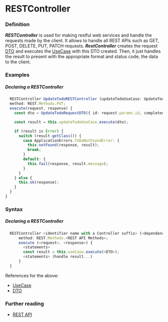# RESTController

### Definition

**_RESTController_** is used for making restful web services and handle the requests made by the client. It allows to handle all REST APIs such as GET, POST, DELETE, PUT, PATCH requests.
**_RestController_** creates the request [DTO](https://bitloops.com/docs/bitloops-language/components/dto) and executes the [UseCase](https://bitloops.com/docs/bitloops-language/components/usecase) with this DTO created. Then, it just handles the result to present with the appropriate format and status code, the data to the client.

### Examples

##### Declaring a RESTController

```typescript
  RESTController UpdateTodoRESTController (updateTodoUseCase: UpdateTodoUseCase) {
  method: REST.Methods.PUT;
  execute(request, response) {
    const dto = UpdateTodoRequestDTO({ id: request.params.id, completed: request.body.completed, title: request.body.title  });

    const result = this.updateTodoUseCase.execute(dto);

    if (result is Error) {
      switch (result.getClass()) {
        case ApplicationErrors.ToDoNotFoundError: {
          this.notFound(response, result);
          break;
        }
        default: {
          this.fail(response, result.message);
        }
      }
    } else {
      this.ok(response);
    }
  }
}
```

### Syntax

##### Declaring a RESTController

```typescript
  RESTController <identifier name with a Controller suffix> (<dependencies>) {
      method: REST.Methods.<REST API Methods>;
      execute (<request>, <response>) {
        <statements>
        const result = this.useCase.execute(<DTO>);
        <statements> (handle result...)
      }
  }
```

References for the above:

- [UseCase](https://bitloops.com/docs/bitloops-language/components/usecase)
- [DTO](https://bitloops.com/docs/bitloops-language/components/dto)

### Further reading

- [REST API](https://www.redhat.com/en/topics/api/what-is-a-rest-api)
